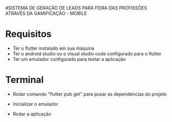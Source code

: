 #SISTEMA DE GERAÇÃO DE LEADS PARA FEIRA DAS PROFISSÕES ATRAVÉS DA GAMIFICAÇÃO - MOBILE


# Requisitos
- Ter o flutter instalado em sua máquina
- Ter o android studio ou o visual studio code configurado para o flutter
- Ter um emulador configurado para testar a aplicação


# Terminal
- Rodar comando "flutter pub get" para puxar as dependencias do projeto

- Inicializar o emulador

- Rodar a aplicação

```

